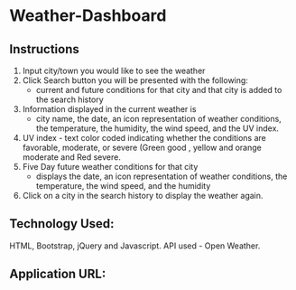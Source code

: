 # Weather-Dashboard

## Instructions

1. Input city/town you would like to see the weather
2. Click Search button you will be presented with the following:
    - current and future conditions for that city and that city is added to the search history
3. Information displayed in the current weather is
      - city name, the date, an icon representation of weather conditions, the temperature, the humidity, the wind speed, and the UV index.
4. UV index - text color coded indicating whether the conditions are favorable, moderate, or severe (Green good , yellow and orange moderate and Red severe.
5. Five Day future weather conditions for that city
      - displays the date, an icon representation of weather conditions, the temperature, the wind speed, and the humidity
6. Click on a city in the search history to display the weather again.

## Technology Used:

HTML, Bootstrap, jQuery and Javascript.
API used - Open Weather.

## Application URL:
